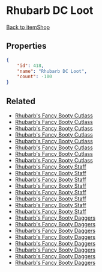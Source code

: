# Rhubarb DC Loot

<no description available>

[Back to itemShop](../item-shops.md)

## Properties

```json
{
    "id": 418,
    "name": "Rhubarb DC Loot",
    "count": -100
}
```

## Related

- [Rhubarb's Fancy Booty Cutlass](../items/12754-rhubarb-s-fancy-booty-cutlass.md)
- [Rhubarb's Fancy Booty Cutlass](../items/12755-rhubarb-s-fancy-booty-cutlass.md)
- [Rhubarb's Fancy Booty Cutlass](../items/12756-rhubarb-s-fancy-booty-cutlass.md)
- [Rhubarb's Fancy Booty Cutlass](../items/12757-rhubarb-s-fancy-booty-cutlass.md)
- [Rhubarb's Fancy Booty Cutlass](../items/12758-rhubarb-s-fancy-booty-cutlass.md)
- [Rhubarb's Fancy Booty Cutlass](../items/12759-rhubarb-s-fancy-booty-cutlass.md)
- [Rhubarb's Fancy Booty Cutlass](../items/12760-rhubarb-s-fancy-booty-cutlass.md)
- [Rhubarb's Fancy Booty Cutlass](../items/12761-rhubarb-s-fancy-booty-cutlass.md)
- [Rhubarb's Fancy Booty Staff](../items/12762-rhubarb-s-fancy-booty-staff.md)
- [Rhubarb's Fancy Booty Staff](../items/12763-rhubarb-s-fancy-booty-staff.md)
- [Rhubarb's Fancy Booty Staff](../items/12764-rhubarb-s-fancy-booty-staff.md)
- [Rhubarb's Fancy Booty Staff](../items/12765-rhubarb-s-fancy-booty-staff.md)
- [Rhubarb's Fancy Booty Staff](../items/12766-rhubarb-s-fancy-booty-staff.md)
- [Rhubarb's Fancy Booty Staff](../items/12767-rhubarb-s-fancy-booty-staff.md)
- [Rhubarb's Fancy Booty Staff](../items/12768-rhubarb-s-fancy-booty-staff.md)
- [Rhubarb's Fancy Booty Staff](../items/12769-rhubarb-s-fancy-booty-staff.md)
- [Rhubarb's Fancy Booty Daggers](../items/12770-rhubarb-s-fancy-booty-daggers.md)
- [Rhubarb's Fancy Booty Daggers](../items/12771-rhubarb-s-fancy-booty-daggers.md)
- [Rhubarb's Fancy Booty Daggers](../items/12772-rhubarb-s-fancy-booty-daggers.md)
- [Rhubarb's Fancy Booty Daggers](../items/12773-rhubarb-s-fancy-booty-daggers.md)
- [Rhubarb's Fancy Booty Daggers](../items/12774-rhubarb-s-fancy-booty-daggers.md)
- [Rhubarb's Fancy Booty Daggers](../items/12775-rhubarb-s-fancy-booty-daggers.md)
- [Rhubarb's Fancy Booty Daggers](../items/12776-rhubarb-s-fancy-booty-daggers.md)
- [Rhubarb's Fancy Booty Daggers](../items/12777-rhubarb-s-fancy-booty-daggers.md)


